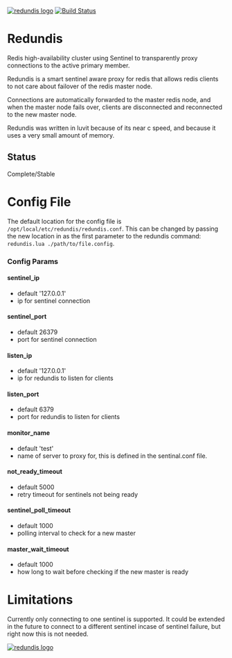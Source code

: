 [![redundis logo](http://nano-assets.gopagoda.io/readme-headers/redundis.png)](http://nanobox.io/open-source#redundis)
[![Build Status](https://travis-ci.org/nanopack/redundis.svg)](https://travis-ci.org/nanopack/redundis)

# Redundis

Redis high-availability cluster using Sentinel to transparently proxy connections to the active primary member.

Redundis is a smart sentinel aware proxy for redis that allows redis clients to not care about failover of the redis master node.

Connections are automatically forwarded to the master redis node, and when the master node fails over, clients are disconnected and reconnected to the new master node.

Redundis was written in luvit because of its near c speed, and because it uses a very small amount of memory.


## Status

Complete/Stable

# Config File

The default location for the config file is `/opt/local/etc/redundis/redundis.conf`. This can be changed by passing the new location in as the first parameter to the redundis command: `redundis.lua ./path/to/file.config`.

### Config Params

#### sentinel_ip
- default '127.0.0.1'
- ip for sentinel connection

#### sentinel_port
- default 26379
- port for sentinel connection

#### listen_ip
- default '127.0.0.1'
- ip for redundis to listen for clients

#### listen_port
- default 6379
- port for redundis to listen for clients

#### monitor_name
- default 'test'
- name of server to proxy for, this is defined in the sentinal.conf file.

#### not_ready_timeout
- default 5000
- retry timeout for sentinels not being ready

#### sentinel_poll_timeout
- default 1000
- polling interval to check for a new master

#### master_wait_timeout
- default 1000
- how long to wait before checking if the new master is ready


# Limitations

Currently only connecting to one sentinel is supported. It could be extended in the future to connect to a different sentinel incase of sentinel failure, but right now this is not needed.

[![redundis logo](http://nano-assets.gopagoda.io/open-src/nanobox-open-src.png)](http://nanobox.io/open-source)
